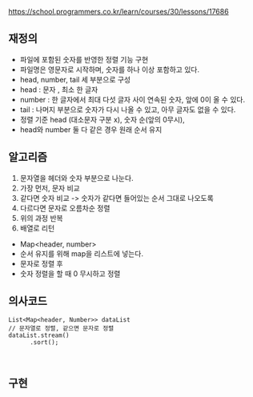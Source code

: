 https://school.programmers.co.kr/learn/courses/30/lessons/17686


## 재정의
- 파일에 포함된 숫자를 반영한 정렬 기능 구현
- 파일명은 영문자로 시작하며, 숫자를 하나 이상 포함하고 있다.
- head, number, tail 세 부분으로 구성
- head : 문자 , 최소 한 글자
- number : 한 글자에서 최대 다섯 글자 사이 연속된 숫자, 앞에 0이 올 수 있다.
- tail : 나머지 부분으로 숫자가 다시 나올 수 있고, 아무 글자도 없을 수 있다.
- 정렬 기준 head (대소문자 구분 x), 숫자 순(앞의 0무시),
- head와 number 둘 다 같은 경우 원래 순서 유지




## 알고리즘
1. 문자열을 헤더와 숫자 부분으로 나눈다.
2. 가장 먼저, 문자 비교
3. 같다면 숫자 비교 -> 숫자가 같다면 들어있는 순서 그대로 나오도록
4. 다르다면 문자로 오름차순 정렬
5. 위의 과정 반복
6. 배열로 리턴

- Map<header, number>
- 순서 유지를 위해 map을 리스트에 넣는다.
- 문자로 정렬 후
- 숫자 정렬을 할 때 0 무시하고 정렬


## 의사코드
```
List<Map<header, Number>> dataList
// 문자열로 정렬, 같으면 문자로 정렬
dataList.stream()
      .sort();

 

```



## 구현

